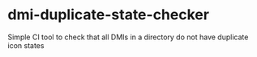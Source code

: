 # dmi-duplicate-state-checker
Simple CI tool to check that all DMIs in a directory do not have duplicate icon states
